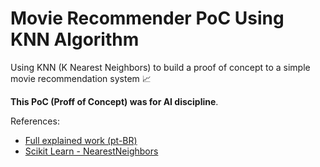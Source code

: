 # Movie Recommender PoC Using KNN Algorithm 

Using KNN (K Nearest Neighbors) to build a proof of concept to a simple movie recommendation system :chart_with_upwards_trend:

**This PoC (Proff of Concept) was for AI discipline**.

References:

- [Full explained work (pt-BR)](https://drive.google.com/file/d/1z_OqAwRLzrY344hl1wut12QycKwUWzCy/view)
- [Scikit Learn - NearestNeighbors](https://scikit-learn.org/stable/modules/neighbors.html)
